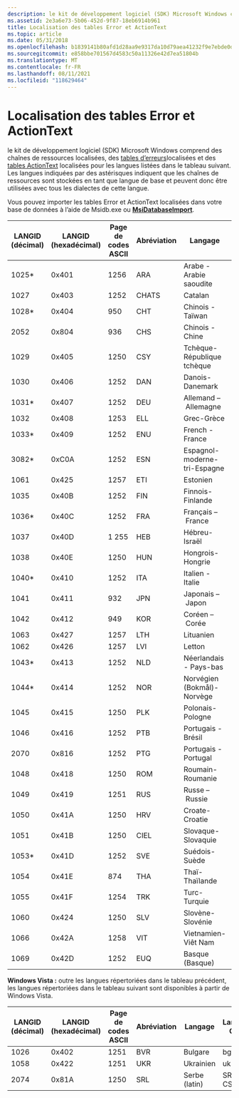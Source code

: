 ```yaml
---
description: le kit de développement logiciel (SDK) Microsoft Windows comprend des chaînes de ressources localisées, des tables d’erreurs localisées et des tables ActionText localisées pour les langues listées dans le tableau suivant.
ms.assetid: 2e3a6e73-5b06-452d-9f87-18eb6914b961
title: Localisation des tables Error et ActionText
ms.topic: article
ms.date: 05/31/2018
ms.openlocfilehash: b1839141b80afd1d28aa9e9317da10d79aea41232f9e7ebde0db7971d22f5141
ms.sourcegitcommit: e858bbe701567d4583c50a11326e42d7ea51804b
ms.translationtype: MT
ms.contentlocale: fr-FR
ms.lasthandoff: 08/11/2021
ms.locfileid: "118629464"
---
```

# <a name="localizing-the-error-and-actiontext-tables"></a>Localisation des tables Error et ActionText

le kit de développement logiciel (SDK) Microsoft Windows comprend des chaînes de ressources localisées, des [tables d’erreurs](error-table.md)localisées et des [tables ActionText](actiontext-table.md) localisées pour les langues listées dans le tableau suivant. Les langues indiquées par des astérisques indiquent que les chaînes de ressources sont stockées en tant que langue de base et peuvent donc être utilisées avec tous les dialectes de cette langue.

Vous pouvez importer les tables Error et ActionText localisées dans votre base de données à l’aide de Msidb.exe ou [**MsiDatabaseImport**](/windows/desktop/api/Msiquery/nf-msiquery-msidatabaseimporta).



| LANGID (décimal) | LANGID (hexadécimal) | Page de codes ASCII | Abréviation | Langage                      | Language-Culture |
|------------------|----------------------|-----------------|--------------|-------------------------------|------------------|
| 1025\*           | 0x401                | 1256            | ARA          | Arabe - Arabie saoudite         | ar-SA            |
| 1027             | 0x403                | 1252            | CHATS          | Catalan                       | ca-ES            |
| 1028\*           | 0x404                | 950             | CHT          | Chinois - Taïwan              | zh-TW            |
| 2052             | 0x804                | 936             | CHS          | Chinois - Chine               | zh-CN            |
| 1029             | 0x405                | 1250            | CSY          | Tchèque-République tchèque        | cs-CZ            |
| 1030             | 0x406                | 1252            | DAN          | Danois-Danemark               | da-DK            |
| 1031\*           | 0x407                | 1252            | DEU          | Allemand – Allemagne              | de-DE            |
| 1032             | 0x408                | 1253            | ELL          | Grec-Grèce                | el-GR            |
| 1033\*           | 0x409                | 1252            | ENU          | French - France       | fr-FR            |
| 3082\*           | 0xC0A                | 1252            | ESN          | Espagnol-moderne-tri-Espagne | es-ES            |
| 1061             | 0x425                | 1257            | ETI          | Estonien                      | Et-EE            |
| 1035             | 0x40B                | 1252            | FIN          | Finnois-Finlande             | fi-FI            |
| 1036\*           | 0x40C                | 1252            | FRA          | Français – France               | fr-FR            |
| 1037             | 0x40D                | 1 255            | HEB          | Hébreu-Israël               | he-IL            |
| 1038             | 0x40E                | 1250            | HUN          | Hongrois-Hongrie           | hu-HU            |
| 1040\*           | 0x410                | 1252            | ITA          | Italien - Italie               | it-IT            |
| 1041             | 0x411                | 932             | JPN          | Japonais – Japon              | jp-JP            |
| 1042             | 0x412                | 949             | KOR          | Coréen – Corée                | Ko-KO            |
| 1063             | 0x427                | 1257            | LTH          | Lituanien                    | lt-LT            |
| 1062             | 0x426                | 1257            | LVI          | Letton                       | lv-LV            |
| 1043\*           | 0x413                | 1252            | NLD          | Néerlandais - Pays-bas           | nl-NL            |
| 1044\*           | 0x414                | 1252            | NOR          | Norvégien (Bokmål)-Norvège    | nb-NO            |
| 1045             | 0x415                | 1250            | PLK          | Polonais-Pologne               | pl-PL            |
| 1046             | 0x416                | 1252            | PTB          | Portugais - Brésil           | pt-br            |
| 2070             | 0x816                | 1252            | PTG          | Portugais - Portugal         | pt-PT            |
| 1048             | 0x418                | 1250            | ROM          | Roumain-Roumanie            | ro-RO            |
| 1049             | 0x419                | 1251            | RUS          | Russe – Russie              | ru-RU            |
| 1050             | 0x41A                | 1250            | HRV          | Croate-Croatie            | hr-HR            |
| 1051             | 0x41B                | 1250            | CIEL          | Slovaque-Slovaquie             | sk-SK            |
| 1053\*           | 0x41D                | 1252            | SVE          | Suédois-Suède              | sv-SE            |
| 1054             | 0x41E                | 874             | THA          | Thaï-Thaïlande               | th-TH            |
| 1055             | 0x41F                | 1254            | TRK          | Turc-Turquie              | tr-TR            |
| 1060             | 0x424                | 1250            | SLV          | Slovène-Slovénie          | sl-SI            |
| 1066             | 0x42A                | 1258            | VIT          | Vietnamien-Viêt Nam         | vi-VN            |
| 1069             | 0x42D                | 1252            | EUQ          | Basque (Basque)               | eu-ES            |



 

**Windows Vista :** outre les langues répertoriées dans le tableau précédent, les langues répertoriées dans le tableau suivant sont disponibles à partir de Windows Vista.



| LANGID (décimal) | LANGID (hexadécimal) | Page de codes ASCII | Abréviation | Langage        | Language-Culture |
|------------------|----------------------|-----------------|--------------|-----------------|------------------|
| 1026             | 0x402                | 1251            | BVR          | Bulgare       | bg-BG            |
| 1058             | 0x422                | 1251            | UKR          | Ukrainien       | uk-UA            |
| 2074             | 0x81A                | 1250            | SRL          | Serbe (latin) | SR-LATN-CS       |



 

 

 



